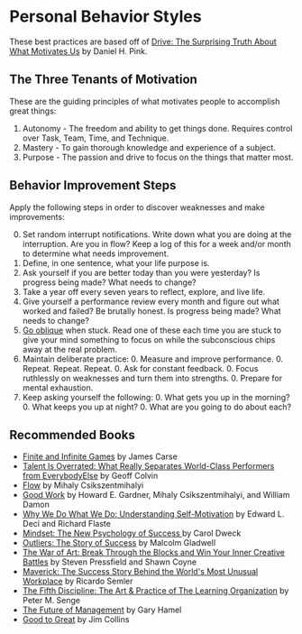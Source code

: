 # Personal Behavior Styles

These best practices are based off of [Drive: The Surprising Truth About What Motivates Us](http://www.amazon.com/Drive-Surprising-Truth-About-Motivates/dp/1594484805/ref=sr_1_1?ie=UTF8&qid=1375569191&sr=8-1&keywords=Drive) by Daniel H. Pink.

## The Three Tenants of Motivation

These are the guiding principles of what motivates people to accomplish great things:

1. Autonomy - The freedom and ability to get things done. Requires control over Task, Team, Time, and Technique.
2. Mastery - To gain thorough knowledge and experience of a subject.
3. Purpose - The passion and drive to focus on the things that matter most.

## Behavior Improvement Steps

Apply the following steps in order to discover weaknesses and make improvements:

0. Set random interrupt notifications. Write down what you are doing at the interruption. Are you in flow?
Keep a log of this for a week and/or month to determine what needs improvement.
0. Define, in one sentence, what your life purpose is.
0. Ask yourself if you are better today than you were yesterday? Is progress being made? What needs to change?
0. Take a year off every seven years to reflect, explore, and live life.
0. Give yourself a performance review every month and figure out what worked and failed? Be brutally honest.
Is progress being made? What needs to change?
0. [Go oblique](https://twitter.com/Oblique_Chirps) when stuck. Read one of these each time you are stuck to give
your mind something to focus on while the subconscious chips away at the real problem.
0. Maintain deliberate practice:
    0. Measure and improve performance.
    0. Repeat. Repeat. Repeat.
    0. Ask for constant feedback.
    0. Focus ruthlessly on weaknesses and turn them into strengths.
    0. Prepare for mental exhaustion.
0. Keep asking yourself the following:
    0. What gets you up in the morning?
    0. What keeps you up at night?
    0. What are you going to do about each?

## Recommended Books

* [Finite and Infinite Games](http://www.amazon.com/Finite-Infinite-Games-James-Carse/dp/1476731713/ref=sr_1_1?ie=UTF8&qid=1375573433&sr=8-1&keywords=Finite+and+Infinite+Games) by James Carse
* [Talent Is Overrated: What Really Separates World-Class Performers from EverybodyElse](http://www.amazon.com/Talent-Overrated-World-Class-Performers-EverybodyElse/dp/1591842948/ref=sr_1_1?ie=UTF8&qid=1375573465&sr=8-1&keywords=Talent+Is+Overrated%3A+What+Really+Separates+World-Class+Performers+from+EverybodyElse) by Geoff Colvin
* [Flow](http://www.amazon.com/Flow-The-Psychology-Optimal-Experience/dp/0061339202/ref=sr_1_1?ie=UTF8&qid=1375573492&sr=8-1&keywords=Flow) by Mihaly Csikszentmihalyi
* [Good Work](http://www.amazon.com/Good-Work-Howard-E-Gardner/dp/0465026087/ref=sr_1_1?ie=UTF8&qid=1375573615&sr=8-1&keywords=Good+Work) by Howard E. Gardner, Mihaly Csikszentmihalyi, and William Damon
* [Why We Do What We Do: Understanding Self-Motivation](http://www.amazon.com/Why-We-What-Understanding-Self-Motivation/dp/0140255265/ref=sr_1_1?ie=UTF8&qid=1375573514&sr=8-1&keywords=Why+We+Do+What+We+Do%3A+Understanding+Self-Motivation) by Edward L. Deci and Richard Flaste
* [Mindset: The New Psychology of Success ](http://www.amazon.com/Mindset-The-New-Psychology-Success/dp/0345472322/ref=sr_1_1?ie=UTF8&qid=1375573577&sr=8-1&keywords=Mindset) by Carol Dweck
* [Outliers: The Story of Success](http://www.amazon.com/Outliers-Story-Success-Malcolm-Gladwell/dp/0316017930/ref=sr_1_1?ie=UTF8&qid=1375573653&sr=8-1&keywords=Outliers%3A+The+Story+of+Success) by Malcolm Gladwell
* [The War of Art: Break Through the Blocks and Win Your Inner Creative Battles](http://www.amazon.com/The-War-Art-Through-Creative/dp/1936891026/ref=sr_1_1?ie=UTF8&qid=1375573686&sr=8-1&keywords=The+War+of+Art%3A+Break+Through+the+Blocks+and+Win+Your+Inner+Creative+Battles) by Steven Pressfield and Shawn Coyne
* [Maverick: The Success Story Behind the World's Most Unusual Workplace](http://www.amazon.com/Maverick-Success-Behind-Unusual-Workplace/dp/0446670553/ref=sr_1_1?ie=UTF8&qid=1375573720&sr=8-1&keywords=Maverick%3A+The+Success+Story+Behind+the+World%27s+Most+Unusual+Workplace) by Ricardo Semler
* [The Fifth Discipline: The Art & Practice of The Learning Organization](http://www.amazon.com/The-Fifth-Discipline-Practice-Organization/dp/0385517254/ref=sr_1_1?ie=UTF8&qid=1375573751&sr=8-1&keywords=The+Fifth+Discipline%3A+The+Art+%26+Practice+of+The+Learning+Organization) by Peter M. Senge
* [The Future of Management](http://www.amazon.com/The-Future-Management-Gary-Hamel/dp/1422102505/ref=sr_1_1?ie=UTF8&qid=1375573778&sr=8-1&keywords=The+Future+of+Management) by Gary Hamel
* [Good to Great](http://www.amazon.com/Good-Great-Companies-Leap-Others/dp/0066620996/ref=sr_1_sc_1?ie=UTF8&qid=1375573794&sr=8-1-spell&keywords=Good+to+Greawt) by Jim Collins
